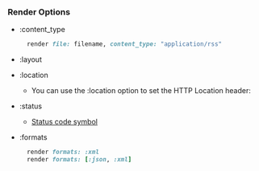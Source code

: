 ### Render Options
- :content_type

  ```ruby
    render file: filename, content_type: "application/rss"
  ```

- :layout
- :location
  + You can use the :location option to set the HTTP Location header:  
- :status
  + [Status code symbol](http://billpatrianakos.me/blog/2013/10/13/list-of-rails-status-code-symbols/)
- :formats

  ```ruby
    render formats: :xml
    render formats: [:json, :xml]
  ```
